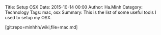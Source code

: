 Title: Setup OSX
Date: 2015-10-14 00:00
Author: Ha.Minh
Category: Technology
Tags: mac, osx
Summary: This is the list of some useful tools I used to setup my OSX.

[git:repo=minhhh/wiki,file=mac.md]


